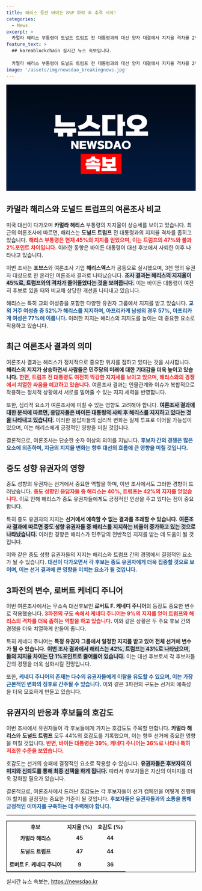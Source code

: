```yaml
---
title: 해리스 등판 바이든 8%P 하락 후 추격 시작!
categories:
  - News
excerpt: >
  카멀라 해리스 부통령이 도널드 트럼프 전 대통령과의 대선 양자 대결에서 지지율 격차를 2%포인트로 좁혔습니다. 민주당에서의 급격한 변화와 함께, 여론조사에서는 해리스가 특히 핵심 유권자층에서 우위를 보이고 있어 결과에 관심이 집중됩니다.
feature_text: >
  ## koreablockchain 실시간 뉴스 속보입니다.

  카멀라 해리스 부통령이 도널드 트럼프 전 대통령과의 대선 양자 대결에서 지지율 격차를 2%포인트로 좁혔습니다. 민주당에서의 급격한 변화와 함께, 여론조사에서는 해리스가 특히 핵심 유권자층에서 우위를 보이고 있어 결과에 관심이 집중됩니다.
image: '/assets/img/newsdao_breakingnews.jpg'
---
```


<p><img src="/assets/img/newsdao_breakingnews.jpg" alt="koreablockchain 속보" /></p>

<h2 data-ke-size="size26">카멀라 해리스와 도널드 트럼프의 여론조사 비교</h2>

<p data-ke-size="size16">미국 대선이 다가오며 <b>카멀라 해리스</b> 부통령의 지지율이 상승세를 보이고 있습니다. 최근의 여론조사에 따르면, 해리스는 <b>도널드 트럼프</b> 전 대통령과의 지지율 격차를 좁히고 있습니다. <b><span style="color: #ee2323;">해리스 부통령은 현재 45%의 지지를 얻었으며, 이는 트럼프의 47%와 불과 2%포인트 차이입니다.</span></b> 이러한 동향은 바이든 대통령이 대선 후보에서 사퇴한 이후 나타나고 있습니다.</p>

<p data-ke-size="size16">이번 조사는 <b>포브스</b>와 여론조사 기업 <b>해리스엑스</b>가 공동으로 실시했으며, 3천 명의 유권자 대상으로 한 온라인 여론조사 결과로 나타났습니다. <b><span style="background-color: #21538527;">조사 결과는 해리스의 지지율이 45%로, 트럼프와의 격차가 줄어들었다는 것을 보여줍니다.</span></b> 이는 바이든 대통령이 여전히 후보로 있을 때와 비교해 상당한 개선을 나타내고 있습니다.</p>

<p data-ke-size="size16">해리스는 특히 교외 여성층을 포함한 다양한 유권자 그룹에서 지지를 받고 있습니다. <b><span style="color: #1a5490;">교외 거주 여성층 중 52%가 해리스를 지지하며, 아프리카계 남성의 경우 57%, 아프리카계 여성은 77%에 이릅니다.</span></b> 이러한 지지는 해리스의 지지도를 높이는 데 중요한 요소로 작용하고 있습니다.</p>

<h2 data-ke-size="size26">최근 여론조사 결과의 의미</h2>

<p data-ke-size="size16">여론조사 결과는 해리스가 정치적으로 중요한 위치를 점하고 있다는 것을 시사합니다. <b>해리스의 지지가 상승하면서 사람들은 민주당의 미래에 대한 기대감을 더욱 높이고 있습니다.</b> <b><span style="color: #ee2323;">한편, 트럼프 전 대통령도 여전히 막강한 지지세를 보이고 있으며, 해리스와의 경쟁에서 치열한 싸움을 예고하고 있습니다.</span></b> 여론조사 결과는 인물관계와 이슈가 복합적으로 작용하는 정치적 상황에서 서로를 밀어줄 수 있는 지지 세력을 반영합니다.</p>

<p data-ke-size="size16">또한, 심리적 요소가 여론조사에 미칠 수 있는 영향도 고려해야 합니다. <b><span style="background-color: #21538527;">여론조사 결과에 대한 분석에 따르면, 응답자들은 바이든 대통령의 사퇴 후 해리스를 지지하고 있다는 것을 나타내고 있습니다.</span></b> 이러한 응답자들의 심리적 변화는 실제 투표로 이어질 가능성이 있으며, 이는 해리스에게 긍정적인 영향을 미칠 것입니다.</p>

<p data-ke-size="size16">결론적으로, 여론조사는 단순한 숫자 이상의 의미를 지닙니다. <b><span style="color: #1a5490;">후보자 간의 경쟁은 많은 요소에 의존하며, 지금의 지지율 변화는 향후 대선의 흐름에 큰 영향을 미칠 것입니다.</span></b></p>

<h2 data-ke-size="size26">중도 성향 유권자의 영향</h2>

<p data-ke-size="size16">중도 성향의 유권자는 선거에서 중요한 역할을 하며, 이번 조사에서도 그러한 경향이 드러났습니다. <b><span style="color: #ee2323;">중도 성향인 응답자들 중 해리스는 40%, 트럼프는 42%의 지지를 얻었습니다.</span></b> 이로 인해 해리스가 중도 유권자들에게도 긍정적인 인상을 주고 있다는 점이 중요합니다.</p>

<p data-ke-size="size16">특히 중도 유권자의 지지는 <b>선거에서 예측할 수 없는 결과를 초래할 수 있습니다.</b> <b><span style="background-color: #21538527;">여론조사 결과에 따르면 중도 성향 유권자들 중 해리스를 지지하는 비율이 증가하고 있는 것으로 나타났습니다.</span></b> 이러한 경향은 해리스가 민주당의 전반적인 지지를 받는 데 도움이 될 것입니다.</p>

<p data-ke-size="size16">이와 같은 중도 성향 유권자들의 지지는 해리스와 트럼프 간의 경쟁에서 결정적인 요소가 될 수 있습니다. <b><span style="color: #1a5490;">대선이 다가오면서 각 후보는 중도 유권자에게 더욱 집중할 것으로 보이며, 이는 선거 결과에 큰 영향을 미치는 요소가 될 것입니다.</span></b></p>

<h2 data-ke-size="size26">3파전의 변수, 로버트 케네디 주니어</h2>

<p data-ke-size="size16">이번 여론조사에서는 무소속 대선후보인 <b>로버트 F. 케네디 주니어</b>의 등장도 중요한 변수로 작용했습니다. <b><span style="color: #ee2323;">3파전의 구도 속에서 케네디 주니어는 9%의 지지를 얻어 트럼프와 해리스의 격차를 더욱 좁히는 역할을 하고 있습니다.</span></b> 이와 같은 상황은 두 주요 후보 간의 경쟁을 더욱 치열하게 만들어 줍니다.</p>

<p data-ke-size="size16">특히 케네디 주니어는 <b>특정 유권자 그룹에서 일정한 지지를 받고 있어 전체 선거에 변수가 될 수 있습니다.</b> <b><span style="background-color: #21538527;">이번 조사 결과에서 해리스는 42%, 트럼프는 43%로 나타났으며, 둘의 지지율 차이는 단 1%포인트로 줄어들어 있습니다.</span></b> 이는 대선 후보로서 각 후보자들 간의 경쟁을 더욱 심화시킬 전망입니다.</p>

<p data-ke-size="size16">또한, <b><span style="color: #1a5490;">케네디 주니어의 존재는 다수의 유권자들에게 이탈을 유도할 수 있으며, 이는 가장 근본적인 변화의 징후로 간주될 수 있습니다.</span></b> 이와 같은 3파전의 구도는 선거의 예측성을 더욱 모호하게 만들고 있습니다.</p>

<h2 data-ke-size="size26">유권자의 반응과 후보들의 호감도</h2>

<p data-ke-size="size16">이번 조사에서 유권자들이 각 후보들에게 가지는 호감도도 주목할 만합니다. <b>카멀라 해리스</b>와 <b>도널드 트럼프</b> 모두 44%의 호감도를 기록했으며, 이는 향후 선거에 중요한 영향을 미칠 것입니다. <b><span style="color: #ee2323;">반면, 바이든 대통령은 39%, 케네디 주니어는 36%로 나타나 특히 저조한 수준을 보였습니다.</span></b></p>

<p data-ke-size="size16">호감도는 선거의 승패에 결정적인 요소로 작용할 수 있습니다. <b><span style="background-color: #21538527;">유권자들은 후보자의 이미지와 신뢰도를 통해 최종 선택을 하게 됩니다.</span></b> 따라서 후보자들은 자신의 이미지를 더욱 강화할 필요가 있습니다.</p>

<p data-ke-size="size16">결론적으로, 여론조사에서 드러난 호감도는 각 후보자들이 선거 캠페인을 어떻게 진행해야 할지를 결정짓는 중요한 기준이 될 것입니다. <b><span style="color: #1a5490;">후보자들은 유권자들과의 소통을 통해 긍정적인 이미지를 구축하는 데 주력해야 합니다.</span></b></p>

<hr>

<table style="width:100%; border: 1px solid black;">
  <tr>
    <th style="text-align: center;"><b>후보</b></th>
    <th style="text-align: center;"><b>지지율 (%)</b></th>
    <th style="text-align: center;"><b>호감도 (%)</b></th>
  </tr>
  <tr>
    <td style="text-align: center; height: 30px;"><b>카멀라 해리스</b></td>
    <td style="text-align: center; height: 30px;"><b>45</b></td>
    <td style="text-align: center; height: 30px;"><b>44</b></td>
  </tr>
  <tr>
    <td style="text-align: center; height: 30px;"><b>도널드 트럼프</b></td>
    <td style="text-align: center; height: 30px;"><b>47</b></td>
    <td style="text-align: center; height: 30px;"><b>44</b></td>
  </tr>
  <tr>
    <td style="text-align: center; height: 30px;"><b>로버트 F. 케네디 주니어</b></td>
    <td style="text-align: center; height: 30px;"><b>9</b></td>
    <td style="text-align: center; height: 30px;"><b>36</b></td>
  </tr>
</table>

<p data-ke-size="size16"></p>
실시간 뉴스 속보는, <a href="https://newsdao.kr" rel="dofollow">https://newsdao.kr</a>


